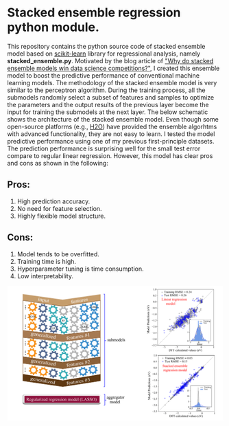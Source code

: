 # Stacked ensemble regression python module. 

This repository contains the python source code of stacked ensemble model based on [scikit-learn](https://scikit-learn.org/stable/) library for regressional analysis, namely **stacked_ensemble.py**.
Motivated by the blog article of ["Why do stacked ensemble models win data science competitions?"](https://blogs.sas.com/content/subconsciousmusings/2017/05/18/stacked-ensemble-models-win-data-science-competitions/), I created this ensemble model to boost the predictive performance of conventional machine learning models. The methodology of the stacked ensemble model is very similar to the perceptron algorithm. During the training process, all the submodels randomly select a subset of features and samples to optimize the parameters and the output results of the previous layer become the input for training the submodels at the next layer. The below schematic shows the architecture of the stacked ensemble model. Even though some open-source platforms (e.g., [H2O](http://docs.h2o.ai/h2o/latest-stable/h2o-docs/index.html)) have provided the ensemble algorhtms with advanced functionality, they are not easy to learn. I tested the model predictive performance using one of my previous first-principle datasets. The prediction performance is surprising well for the small test error compare to regular linear regression. However, this model has clear pros and cons as shown in the following:

Pros:
---
1. High prediction accuracy.
2. No need for feature selection.
3. Highly flexible model structure. 

Cons:
---
1. Model tends to be overfitted.
2. Training time is high.
3. Hyperparameter tuning is time consumption. 
4. Low interpretability.

![alt text](https://github.com/zhengl0217/Stacked-ensemble-regression-model/blob/master/model_schematics.png)
